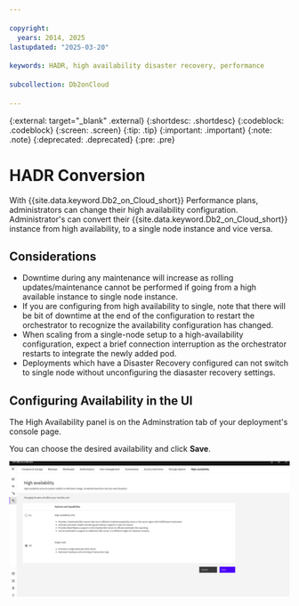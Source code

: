 ```yaml
---

copyright:
  years: 2014, 2025
lastupdated: "2025-03-20"

keywords: HADR, high availability disaster recovery, performance

subcollection: Db2onCloud

---
```


{:external: target="_blank" .external}
{:shortdesc: .shortdesc}
{:codeblock: .codeblock}
{:screen: .screen}
{:tip: .tip}
{:important: .important}
{:note: .note}
{:deprecated: .deprecated}
{:pre: .pre}

# HADR Conversion

With {{site.data.keyword.Db2_on_Cloud_short}} Performance plans, administrators can change their high availability configuration. Administrator's can convert their {{site.data.keyword.Db2_on_Cloud_short}} instance from high availability, to a single node instance and vice versa.

## Considerations
- Downtime during any maintenance will increase as rolling updates/maintenance cannot be performed if going from a high available instance to single node instance.
- If you are configuring from high availability to single, note that there will be bit of downtime at the end of the configuration to restart the orchestrator to recognize the availability configuration has changed.
- When scaling from a single-node setup to a high-availability configuration, expect a brief connection interruption as the orchestrator restarts to integrate the newly added pod.
- Deployments which have a Disaster Recovery configured can not switch to single node without unconfiguring the diasaster recovery settings.

## ****Configuring Availability in the UI****

The High Availability panel is on the Adminstration tab of your deployment's console page.

You can choose the desired availability and click **Save**.

![high_availability_page.png](images/high_availability_page.png)

